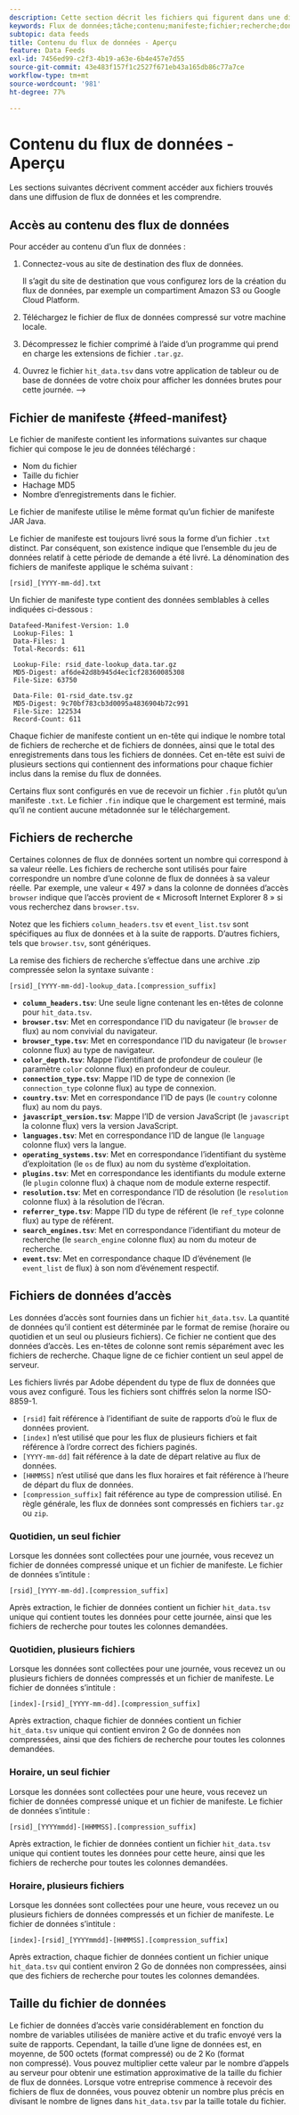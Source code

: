 ```yaml
---
description: Cette section décrit les fichiers qui figurent dans une diffusion de flux de données.
keywords: Flux de données;tâche;contenu;manifeste;fichier;recherche;données d’accès;diffusion du contenu
subtopic: data feeds
title: Contenu du flux de données - Aperçu
feature: Data Feeds
exl-id: 7456ed99-c2f3-4b19-a63e-6b4e457e7d55
source-git-commit: 43e483f157f1c2527f671eb43a165db86c77a7ce
workflow-type: tm+mt
source-wordcount: '981'
ht-degree: 77%

---
```


# Contenu du flux de données - Aperçu

Les sections suivantes décrivent comment accéder aux fichiers trouvés dans une diffusion de flux de données et les comprendre.

## Accès au contenu des flux de données

Pour accéder au contenu d’un flux de données :

1. Connectez-vous au site de destination des flux de données.

   Il s’agit du site de destination que vous configurez lors de la création du flux de données, par exemple un compartiment Amazon S3 ou Google Cloud Platform.

1. Téléchargez le fichier de flux de données compressé sur votre machine locale.

1. Décompressez le fichier comprimé à l’aide d’un programme qui prend en charge les extensions de fichier `.tar.gz`.

1. Ouvrez le fichier `hit_data.tsv` dans votre application de tableur ou de base de données de votre choix pour afficher les données brutes pour cette journée. —>

## Fichier de manifeste {#feed-manifest}

Le fichier de manifeste contient les informations suivantes sur chaque fichier qui compose le jeu de données téléchargé :

* Nom du fichier
* Taille du fichier
* Hachage MD5
* Nombre d’enregistrements dans le fichier.

Le fichier de manifeste utilise le même format qu’un fichier de manifeste JAR Java.

Le fichier de manifeste est toujours livré sous la forme d’un fichier `.txt` distinct. Par conséquent, son existence indique que l’ensemble du jeu de données relatif à cette période de demande a été livré. La dénomination des fichiers de manifeste applique le schéma suivant :

```text
[rsid]_[YYYY-mm-dd].txt
```

Un fichier de manifeste type contient des données semblables à celles indiquées ci-dessous :

```text
Datafeed-Manifest-Version: 1.0
 Lookup-Files: 1
 Data-Files: 1
 Total-Records: 611

 Lookup-File: rsid_date-lookup_data.tar.gz
 MD5-Digest: af6de42d8b945d4ec1cf28360085308
 File-Size: 63750

 Data-File: 01-rsid_date.tsv.gz
 MD5-Digest: 9c70bf783cb3d0095a4836904b72c991
 File-Size: 122534
 Record-Count: 611
```

Chaque fichier de manifeste contient un en-tête qui indique le nombre total de fichiers de recherche et de fichiers de données, ainsi que le total des enregistrements dans tous les fichiers de données. Cet en-tête est suivi de plusieurs sections qui contiennent des informations pour chaque fichier inclus dans la remise du flux de données.

Certains flux sont configurés en vue de recevoir un fichier `.fin` plutôt qu’un manifeste `.txt`. Le fichier `.fin` indique que le chargement est terminé, mais qu’il ne contient aucune métadonnée sur le téléchargement.

## Fichiers de recherche

Certaines colonnes de flux de données sortent un nombre qui correspond à sa valeur réelle. Les fichiers de recherche sont utilisés pour faire correspondre un nombre d’une colonne de flux de données à sa valeur réelle. Par exemple, une valeur « 497 » dans la colonne de données d’accès `browser` indique que l’accès provient de « Microsoft Internet Explorer 8 » si vous recherchez dans `browser.tsv`.

Notez que les fichiers `column_headers.tsv` et `event_list.tsv` sont spécifiques au flux de données et à la suite de rapports. D’autres fichiers, tels que `browser.tsv`, sont génériques.

La remise des fichiers de recherche s’effectue dans une archive .zip compressée selon la syntaxe suivante :

```text
[rsid]_[YYYY-mm-dd]-lookup_data.[compression_suffix]
```

* **`column_headers.tsv`**: Une seule ligne contenant les en-têtes de colonne pour `hit_data.tsv`.
* **`browser.tsv`**: Met en correspondance l’ID du navigateur (le `browser` de flux) au nom convivial du navigateur.
* **`browser_type.tsv`**: Met en correspondance l’ID du navigateur (le `browser` colonne flux) au type de navigateur.
* **`color_depth.tsv`**: Mappe l’identifiant de profondeur de couleur (le paramètre `color` colonne flux) en profondeur de couleur.
* **`connection_type.tsv`**: Mappe l’ID de type de connexion (le `connection_type` colonne flux) au type de connexion.
* **`country.tsv`**: Met en correspondance l’ID de pays (le `country` colonne flux) au nom du pays.
* **`javascript_version.tsv`**: Mappe l’ID de version JavaScript (le `javascript` la colonne flux) vers la version JavaScript.
* **`languages.tsv`**: Met en correspondance l’ID de langue (le `language` colonne flux) vers la langue.
* **`operating_systems.tsv`**: Met en correspondance l’identifiant du système d’exploitation (le `os` de flux) au nom du système d’exploitation.
* **`plugins.tsv`**: Met en correspondance les identifiants du module externe (le `plugin` colonne flux) à chaque nom de module externe respectif.
* **`resolution.tsv`**: Met en correspondance l’ID de résolution (le `resolution` colonne flux) à la résolution de l’écran.
* **`referrer_type.tsv`**: Mappe l’ID du type de référent (le `ref_type` colonne flux) au type de référent.
* **`search_engines.tsv`**: Met en correspondance l’identifiant du moteur de recherche (le `search_engine` colonne flux) au nom du moteur de recherche.
* **`event.tsv`**: Met en correspondance chaque ID d’événement (le `event_list` de flux) à son nom d’événement respectif.

## Fichiers de données d’accès

Les données d’accès sont fournies dans un fichier `hit_data.tsv`. La quantité de données qu’il contient est déterminée par le format de remise (horaire ou quotidien et un seul ou plusieurs fichiers). Ce fichier ne contient que des données d’accès. Les en-têtes de colonne sont remis séparément avec les fichiers de recherche. Chaque ligne de ce fichier contient un seul appel de serveur.

Les fichiers livrés par Adobe dépendent du type de flux de données que vous avez configuré. Tous les fichiers sont chiffrés selon la norme ISO-8859-1.

* `[rsid]` fait référence à l’identifiant de suite de rapports d’où le flux de données provient.
* `[index]` n’est utilisé que pour les flux de plusieurs fichiers et fait référence à l’ordre correct des fichiers paginés.
* `[YYYY-mm-dd]` fait référence à la date de départ relative au flux de données.
* `[HHMMSS]` n’est utilisé que dans les flux horaires et fait référence à l’heure de départ du flux de données.
* `[compression_suffix]` fait référence au type de compression utilisé. En règle générale, les flux de données sont compressés en fichiers `tar.gz` ou `zip`.

### Quotidien, un seul fichier

Lorsque les données sont collectées pour une journée, vous recevez un fichier de données compressé unique et un fichier de manifeste. Le fichier de données s’intitule :

`[rsid]_[YYYY-mm-dd].[compression_suffix]`

Après extraction, le fichier de données contient un fichier `hit_data.tsv` unique qui contient toutes les données pour cette journée, ainsi que les fichiers de recherche pour toutes les colonnes demandées.

### Quotidien, plusieurs fichiers

Lorsque les données sont collectées pour une journée, vous recevez un ou plusieurs fichiers de données compressés et un fichier de manifeste. Le fichier de données s’intitule :

`[index]-[rsid]_[YYYY-mm-dd].[compression_suffix]`

Après extraction, chaque fichier de données contient un fichier `hit_data.tsv` unique qui contient environ 2 Go de données non compressées, ainsi que des fichiers de recherche pour toutes les colonnes demandées.

### Horaire, un seul fichier

Lorsque les données sont collectées pour une heure, vous recevez un fichier de données compressé unique et un fichier de manifeste. Le fichier de données s’intitule :

`[rsid]_[YYYYmmdd]-[HHMMSS].[compression_suffix]`

Après extraction, le fichier de données contient un fichier `hit_data.tsv` unique qui contient toutes les données pour cette heure, ainsi que les fichiers de recherche pour toutes les colonnes demandées.

### Horaire, plusieurs fichiers

Lorsque les données sont collectées pour une heure, vous recevez un ou plusieurs fichiers de données compressés et un fichier de manifeste. Le fichier de données s’intitule :

`[index]-[rsid]_[YYYYmmdd]-[HHMMSS].[compression_suffix]`

Après extraction, chaque fichier de données contient un fichier unique `hit_data.tsv` qui contient environ 2 Go de données non compressées, ainsi que des fichiers de recherche pour toutes les colonnes demandées.

## Taille du fichier de données

Le fichier de données d’accès varie considérablement en fonction du nombre de variables utilisées de manière active et du trafic envoyé vers la suite de rapports. Cependant, la taille d’une ligne de données est, en moyenne, de 500 octets (format compressé) ou de 2 Ko (format non compressé). Vous pouvez multiplier cette valeur par le nombre d’appels au serveur pour obtenir une estimation approximative de la taille du fichier de flux de données. Lorsque votre entreprise commence à recevoir des fichiers de flux de données, vous pouvez obtenir un nombre plus précis en divisant le nombre de lignes dans `hit_data.tsv` par la taille totale du fichier.